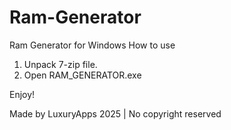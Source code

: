 # Ram-Generator
Ram Generator for Windows
How to use
1. Unpack 7-zip file.
2. Open RAM_GENERATOR.exe

Enjoy!

Made by LuxuryApps 2025 | No copyright reserved
